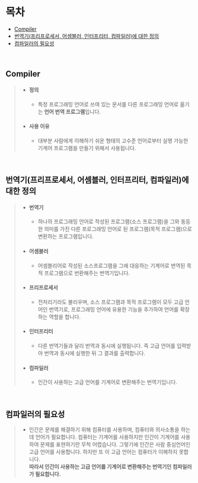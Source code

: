 # 목차
- [Compiler](#compiler)
- [번역기(프리프로세서, 어셈블러, 인터프리터, 컴파일러)에 대한 정의](#번역기(프리프로세서,-어셈블러,-인터프리터,-컴파일러)에-대한-정의)
- [컴파일러의 필요성](#컴파일러의-필요성)

<br>

## Compiler
> - #### 정의
>   - 특정 프로그래밍 언어로 쓰여 있는 문서를 다른 프로그래밍 언어로 옮기는 **언어 번역 프로그램**입니다.
> - #### 사용 이유
>   - 대부분 사람에게 이해하기 쉬운 형태의 고수준 언어로부터 실행 가능한 기계어 프로그램을 만들기 위해서 사용됩니다.

<br>

## 번역기(프리프로세서, 어셈블러, 인터프리터, 컴파일러)에 대한 정의
> - #### 번역기 
>   - 하나의 프로그래밍 언어로 작성된 프로그램(소스 프로그램)을 그와 동등한 의미를 가진 다른 프로그래밍 언어로 된 프로그램(목적 프로그램)으로 변환하는 프로그램입니다.
> - #### 어셈블러
>   - 어셈블리어로 작성된 소스프로그램을 그에 대응하는 기계어로 번역된 목적 프로그램으로 번환해주는 번역기입니다.
> - #### 프리프로세서
>   - 전처리기라도 불리우며, 소스 프로그램과 목적 프로그램이 모두 고급 언어인 번역기로, 프로그래밍 언어에 유용한 기능을 추가하여 언어를 확장하는 역할을 합니다.
> - #### 인터프리터
>   - 다른 번역기들과 달리 번역과 동시에 실행됩니다. 
> 즉 고급 언어를 입력받아 번역과 동시에 실행한 뒤 그 결과를 출력합니다.
> - #### 컴파일러
>   - 인간이 사용하는 고급 언어를 기계어로 변환해주는 번역기입니다.

<br>

## 컴파일러의 필요성
> - 인간은 문제를 해결하기 위해 컴퓨터를 사용하며, 컴퓨터와 의사소통을 하는데
> 언어가 필요합니다. 컴퓨터는 기계어를 사용하지만 인간이 기계어를 사용하여 문제를
> 표현하기란 무척 어렵습니다. 그렇기에 인간은 사람 중심언어인 고급 언어를 사용합니다.
> 하지만 또 이 고급 언어는 컴퓨터가 이해하지 못합니다. <br>
> **따라서 인간이 사용하는 고급 언어를 기계어로 변환해주는 번역기인 컴파일러가 필요합니다.**